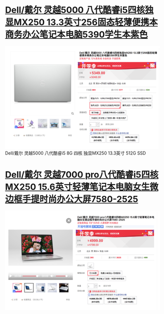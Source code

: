 # [Dell/戴尔 灵越5000 八代酷睿i5四核独显MX250 13.3英寸256固态轻薄便携本商务办公笔记本电脑5390学生本紫色](https://detail.tmall.com/item.htm?spm=a1z10.5-b-s.w4011-14717277084.63.44546ea2X5TrSQ&id=593761093854&rn=0e72621284ce0ae12820fd4bdd549832&abbucket=18&skuId=4178648113615)
![Image Text](WX20190828-224521@2x.png)
Dell/戴尔
灵越5000
八代酷睿i5
8G
四核
独显MX250
13.3英寸
512G SSD

# [Dell/戴尔 灵越7000 pro八代酷睿i5四核MX250 15.6英寸轻薄笔记本电脑女生微边框手提时尚办公大屏7580-2525](https://detail.tmall.com/item.htm?spm=a1z10.5-b-s.w4011-14717277084.79.44546ea2X5TrSQ&id=566690579127&rn=0e72621284ce0ae12820fd4bdd549832&abbucket=18&sku_properties=5919063:6536025)
![Image Text](WX20190828-230656@2x.png)





